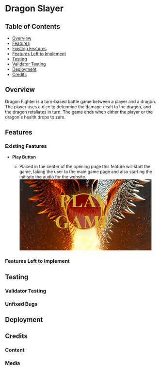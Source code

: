 # Dragon Slayer

## Table of Contents
- [Overview](#overview)
- [Features](#features)
- [Existing Features](#existing-features)
- [Features Left to Implement](#features-left-to-implement)
- [Testing](#testing)
- [Validator Testing](#validator-testing)
- [Deployment](#deployment)
- [Credits](#credits)


## Overview
Dragon Fighter is a turn-based battle game between a player and a dragon. The player uses a dice to determine the damage dealt to the dragon, and the dragon retaliates in turn. The game ends when either the player or the dragon's health drops to zero.


## Features 



### Existing Features
- __Play Button__

  - Placed in the center of the opening page this feature will start the game, taking the user to the main game page and also starting the inititate the audio for the website.
![Play](screenshots/playgamebutton.png)


### Features Left to Implement



## Testing 




### Validator Testing 



### Unfixed Bugs


## Deployment



## Credits 


### Content 



### Media






